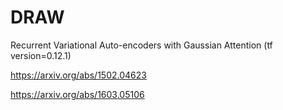 # DRAW
Recurrent Variational Auto-encoders with Gaussian Attention (tf version=0.12.1)

https://arxiv.org/abs/1502.04623

https://arxiv.org/abs/1603.05106
